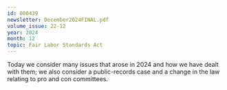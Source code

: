 ```yaml
---
id: 000439
newsletter: December2024FINAL.pdf
volume_issue: 22-12
year: 2024
month: 12
topic: Fair Labor Standards Act
---
```


Today we consider many issues that arose in 2024 and how we have dealt with them; we also consider a public-records case and a change in the law relating to pro and con committees.